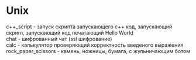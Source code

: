 # Unix
c++_script - запуск скрипта запускающего с++ код, запускающий скрипт, запускающий код печатающий Hello World  
chat - шифрованный чат (ssl шифрование)  
calc - калькулятор проверяющий корректность введеного выражения  
rock_paper_scissors - камень, ножницы, бумага, с жульничающим ботом  
